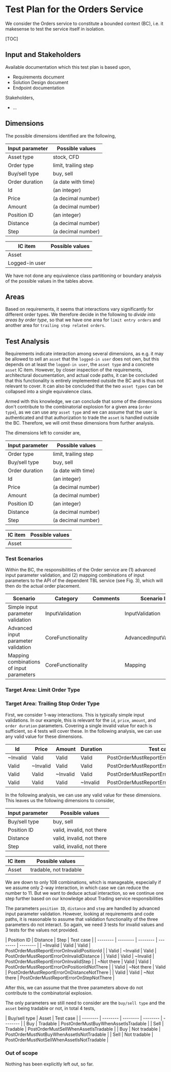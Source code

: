 # Test Plan for the Orders Service

We consider the Orders service to constitute a bounded context (BC), i.e. it makesense to test the service itself in isolation.

[TOC]

## Input and Stakeholders

Available documentation which this test plan is based upon,

- Requirements document
- Solution Design document
- Endpoint documentation

Stakeholders,

- ...

## Dimensions

The possible dimensions identified are the following,

| Input parameter | Possible values |
| --------------- | --------------- |
| Asset type | stock, CFD |
| Order type | limit, trailing step |
| Buy/sell type | buy, sell |
| Order duration | (a date with time) |
| Id | (an integer) |
| Price | (a decimal number) |
| Amount | (a decimal number) |
| Position ID | (an integer) |
| Distance | (a decimal number) |
| Step | (a decimal number) |

| IC item | Possible values |
| --------------- | --------------- |
| Asset |  |
| Logged-in user |  |

We have not done any equivalence class partitioning or boundary analysis of the possible values in the tables above.

## Areas

Based on requirements, it seems that interactions vary significantly for different order types. We therefore decide in the following to *divide into areas by order type*, so that we have one area for `limit entry orders` and another area for `trailing step related orders`.

## Test Analysis

Requirements indicate interaction among several dimensions, as e.g. it may be allowed to sell an `asset` that the `logged-in user` does not own, but this depends on at least the `logged-in user`, the `asset type` and a concrete `asset` IC item. However, by closer inspection of the requirements, architectural documentation, and actual code paths, it can be concluded that this functionality is entirely implemented outside the BC and is thus not relevant to cover. It can also be concluded that the two `asset types` can be collapsed into a single equivalence class.

Armed with this knowledge, we can conclude that some of the dimensions don't contribute to the combinatorial explosion for a given area (`order type`), as we can use any `asset type` and we can assume that the user is authenticated and that authorization to trade the `asset` is handled outside the BC. Therefore, we will omit these dimensions from further analysis.

The dimensions left to consider are,

| Input parameter | Possible values |
| --------------- | --------------- |
| Order type | limit, trailing step |
| Buy/sell type | buy, sell |
| Order duration | (a date with time) |
| Id | (an integer) |
| Price | (a decimal number) |
| Amount | (a decimal number) |
| Position ID | (an integer) |
| Distance | (a decimal number) |
| Step | (a decimal number) |

| IC item | Possible values |
| --------------- | --------------- |
| Asset |  |

### Test Scenarios

Within the BC, the responsibilities of the Order service are (1) advanced input parameter validation, and (2) mapping combinations of input parameters to the API of the dependent TBL service (see Fig. 3), which will then do the actual order placement.

| Scenario                   | Category                 | Comments | Scenario ID     |
| -------------------------- | ------------------------ | -------- | --------------- |
| Simple input parameter validation | InputValidation |          | InputValidation |
| Advanced input parameter validation | CoreFunctionality |          | AdvancedInputValidation |
| Mapping combinations of input parameters | CoreFunctionality        |          | Mapping |

### Target Area: Limit Order Type



### Target Area: Trailing Stop Order Type

First, we consider 1-way interactions. This is typically simple input validations. In our example, this is relevant for the `id`, `price`, `amount`, and `order duration` parameters. Covering a single invalid value for each is sufficient, so 4 tests will cover these. In the following analysis, we can use any valid value for these dimensions.

| Id       | Price    | Amount   | Duration | Test case |
| -------- | -------- | -------- | -------- | -------- |
| ~Invalid | Valid    | Valid    | Valid    | PostOrderMustReportErrorOnInvalidId |
| Valid    | ~Invalid | Valid    | Valid    | PostOrderMustReportErrorOnInvalidPrice |
| Valid    | Valid    | ~Invalid | Valid    | PostOrderMustReportErrorOnInvalidAmount |
| Valid    | Valid    | Valid    | ~Invalid | PostOrderMustReportErrorOnInvalidDuration |

In the following analysis, we can use any valid value for these dimensions. This leaves us the following dimensions to consider,

| Input parameter | Possible values |
| --------------- | --------------- |
| Buy/sell type | buy, sell |
| Position ID | valid, invalid, not there |
| Distance | valid, invalid, not there |
| Step | valid, invalid, not there |

| IC item | Possible values |
| --------------- | --------------- |
| Asset | tradable, not tradable |

We are down to only 108 combinations, which is manageable, especially if we assume only 2-way interaction, in which case we can reduce the number to 11. But we want to deduce actual interaction, so we continue one step further based on our knowledge about Trading service responsibilities

The parameters `position ID`, `distance` and `step` are handled by advanced input parameter validation. However, looking at requirements and code paths, it is reasonable to assume that validation functionality of the three parameters do not interact. So again, we need 3 tests for invalid values and 3 tests for the values not provided.

| Position ID | Distance | Step  | Test case |
| -------- | -------- | -------- | -------- | -------- |
| ~Invalid | Valid    | Valid    | PostOrderMustReportErrorOnInvalidPositionId |
| Valid | ~Invalid    | Valid    | PostOrderMustReportErrorOnInvalidDistance |
| Valid | Valid    | ~Invalid    | PostOrderMustReportErrorOnInvalidStep |
| ~Not there | Valid    | Valid    | PostOrderMustReportErrorOnPositionIdNotThere |
| Valid | ~Not there    | Valid    | PostOrderMustReportErrorOnDistanceNotThere |
| Valid | Valid    | ~Not there    | PostOrderMustReportErrorOnStepNotThere |

After this, we can assume that the three parameters above do not contribute to the combinatorial explosion.

The only parameters we still need to consider are the `buy/sell type` and the `asset` being tradable or not, in total 4 tests,

| Buy/sell type | Asset | Test case |
| -------- | -------- | -------- | -------- | -------- |
| Buy | Tradable   | PostOrderMustBuyWhenAssetIsTradable |
| Sell | Tradable   | PostOrderMustSellWhenAssetIsTradable |
| Buy | Not tradable   | PostOrderMustNotBuyWhenAssetIsNotTradable |
| Sell | Not tradable   | PostOrderMustNotSellWhenAssetIsNotTradable |

### Out of scope

Nothing has been explicitly left out, so far.
